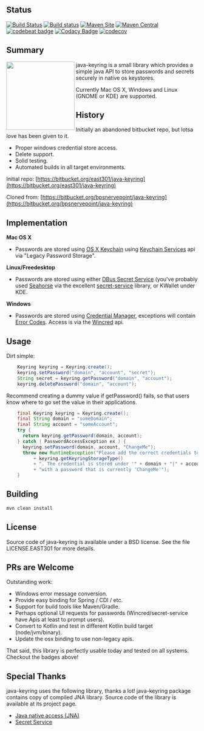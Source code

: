 ## Status ##

[![Build Status](https://travis-ci.org/javakeyring/java-keyring.svg?branch=master)](https://travis-ci.org/javakeyring/java-keyring)
[![Build status](https://ci.appveyor.com/api/projects/status/x0wjmw353hid9ol4?svg=true)](https://ci.appveyor.com/project/rexhoffman/java-keyring)
[![Maven Site](https://img.shields.io/badge/maven_site-1.0.1-green.svg)](https://javakeyring.github.io/java-keyring/1.0.1/)
[![Maven Central](https://maven-badges.herokuapp.com/maven-central/com.github.javakeyring/java-keyring/badge.svg)](https://maven-badges.herokuapp.com/maven-central/com.github.javakeyring/java-keyring)
[![codebeat badge](https://codebeat.co/badges/ebdaafc6-987c-41bd-8902-e277334aac30)](https://codebeat.co/projects/github-com-javakeyring-java-keyring-master)
[![Codacy Badge](https://api.codacy.com/project/badge/Grade/13a3630bfb6b4bfc90f3e53f838b0ab3)](https://www.codacy.com/app/javakeyring/java-keyring?utm_source=github.com&amp;utm_medium=referral&amp;utm_content=javakeyring/java-keyring&amp;utm_campaign=Badge_Grade)
[![codecov](https://codecov.io/gh/javakeyring/java-keyring/branch/master/graph/badge.svg)](https://codecov.io/gh/javakeyring/java-keyring)

## Summary ##

<img align="left" width="180" height="180" src="./src/site/resources/javakeyring.png">

java-keyring is a small library which provides a simple java API to store passwords and secrets securely in native os keystores.

Currently Mac OS X, Windows and Linux (GNOME or KDE) are supported.

## History ##

Initially an abandoned bitbucket repo, but lotsa love has been given to it.
*   Proper windows credential store access.
*   Delete support.
*   Solid testing.
*   Automated builds in all target environments.

Initial repo: [https://bitbucket.org/east301/java-keyring](https://bitbucket.org/east301/java-keyring)

Cloned from: [https://bitbucket.org/bpsnervepoint/java-keyring](https://bitbucket.org/bpsnervepoint/java-keyring)

## Implementation ##

__Mac OS X__
*   Passwords are stored using [OS X Keychain](https://support.apple.com/guide/keychain-access/welcome/mac) using [Keychain Services](https://developer.apple.com/documentation/security/keychain_services/keychain_items) api via "Legacy Password Storage". 
  
__Linux/Freedesktop__
*   Passwords are stored using either [DBus Secret Service](https://specifications.freedesktop.org/secret-service/) (you've probably used [Seahorse](https://en.wikipedia.org/wiki/Seahorse_(software)) via the excellent [secret-service](https://github.com/swiesend/secret-service) library, or KWallet under KDE.

__Windows__
*   Passwords are stored using [Credential Manager](https://support.microsoft.com/en-us/help/4026814/windows-accessing-credential-manager), exceptions will contain [Error Codes](https://docs.microsoft.com/en-us/windows/win32/debug/system-error-codes).   Access is via the [Wincred](https://docs.microsoft.com/en-us/windows/win32/api/wincred/) api.  

## Usage ##

Dirt simple:

```java
    Keyring keyring = Keyring.create();
    keyring.setPassword("domain", "account", "secret");
    String secret = keyring.getPassword("domain", "account");
    keyring.deletePassword("domain", "account");
```

Recommend creating a dummy value if getPassword() fails, so that users know where to go set the value in their applications.

```java
    final Keyring keyring = Keyring.create();
    final String domain = "someDomain";
    final String account = "someAccount";
    try {
      return keyring.getPassword(domain, account);
    } catch ( PasswordAccessException ex ) {
      keyring.setPassword(domain, account, "ChangeMe");
      throw new RuntimeException("Please add the correct credentials to you keystore " 
          + keyring.getKeyringStorageType()
          + ". The credential is stored under '" + domain + "|" + account + "'"
          + "with a password that is currently 'ChangeMe'");
    }
```

## Building ##

```bash
mvn clean install
```

## License ##

Source code of java-keyring is available under a BSD license. 
See the file LICENSE.EAST301 for more details.

## PRs are Welcome ##

Outstanding work:

*   Windows error message conversion.
*   Provide easy binding for Spring / CDI / etc.
*   Support for build tools like Maven/Gradle.
*   Perhaps optional UI requests for passwords (Wincred/secret-service have Apis at least to prompt users).
*   Convert to Kotlin and test in different Kotlin build target (node/jvm/binary).
*   Update the osx binding to use non-legacy apis.

That said, this library is perfectly usable today and tested on all systems. Checkout the badges above!

## Special Thanks ##

java-keyring uses the following library, thanks a lot!
java-keyring package contains copy of compiled JNA library. 
Source code of the library is available at its project page.

*   [Java native access (JNA)](https://github.com/twall/jna)
*   [Secret Service](https://github.com/swiesend/secret-service)
